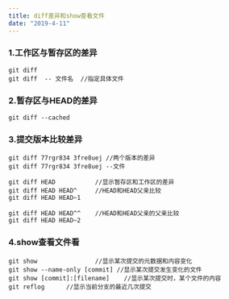 ```yaml
---
title: diff差异和show查看文件
date: "2019-4-11"
---
```


### 1.工作区与暂存区的差异
```
git diff
git diff  -- 文件名  //指定具体文件
```

### 2.暂存区与HEAD的差异
```
git diff --cached
```

### 3.提交版本比较差异

```
git diff 77rgr834 3fre8uej //两个版本的差异
git diff 77rgr834 3fre8uej --文件

git diff HEAD           //显示暂存区和工作区的差异
git diff HEAD HEAD^     //HEAD和HEAD父亲比较
git diff HEAD HEAD~1

git diff HEAD HEAD^^    //HEAD和HEAD父亲的父亲比较
git diff HEAD HEAD~2
```

### 4.show查看文件看
```
git show                //显示某次提交的元数据和内容变化 
git show --name-only [commit] //显示某次提交发生变化的文件
git show [commit]:[filename]    //显示某次提交时，某个文件的内容
git reflog      //显示当前分支的最近几次提交
```